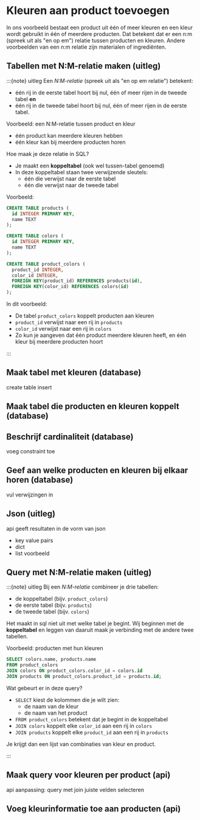 # Kleuren aan product toevoegen
In ons voorbeeld bestaat een product uit één of meer kleuren en een kleur wordt gebruikt in één of meerdere producten. Dat betekent dat er een n:m (spreek uit als "en op em") relatie tussen producten en kleuren. Andere voorbeelden van een n:m relatie zijn materialen of ingrediënten.

## Tabellen met N:M-relatie maken (uitleg)

:::{note} uitleg
Een _N:M-relatie_ (spreek uit als "en op em relatie") betekent:  
- één rij in de eerste tabel hoort bij nul, één of meer rijen in de tweede tabel **en**
- één rij in de tweede tabel hoort bij nul, één of meer rijen in de eerste tabel.

Voorbeeld: een N:M-relatie tussen product en kleur  
- één product kan meerdere kleuren hebben  
- één kleur kan bij meerdere producten horen

Hoe maak je deze relatie in SQL?
- Je maakt een **koppeltabel** (ook wel tussen-tabel genoemd)  
- In deze koppeltabel staan twee verwijzende sleutels:  
  - één die verwijst naar de eerste tabel  
  - één die verwijst naar de tweede tabel

Voorbeeld:

```sql
CREATE TABLE products (
  id INTEGER PRIMARY KEY,
  name TEXT
);

CREATE TABLE colors (
  id INTEGER PRIMARY KEY,
  name TEXT
);

CREATE TABLE product_colors (
  product_id INTEGER,
  color_id INTEGER,
  FOREIGN KEY(product_id) REFERENCES products(id),
  FOREIGN KEY(color_id) REFERENCES colors(id)
);
```

In dit voorbeeld:
- De tabel `product_colors` koppelt producten aan kleuren  
- `product_id` verwijst naar een rij in `products`  
- `color_id` verwijst naar een rij in `colors`  
- Zo kun je aangeven dat één product meerdere kleuren heeft, en één kleur bij meerdere producten hoort

:::

## Maak tabel met kleuren (database)
create table
insert

## Maak tabel die producten en kleuren koppelt (database)

## Beschrijf cardinaliteit (database)
voeg constraint toe

## Geef aan welke producten en kleuren bij elkaar horen (database)
vul verwijzingen in

## Json (uitleg)
api geeft resultaten in de vorm van json
- key value pairs
- dict
- list
voorbeeld

## Query met N:M-relatie maken (uitleg)
:::{note} uitleg
Bij een _N:M-relatie_ combineer je drie tabellen:
- de koppeltabel (bijv. `product_colors`)
- de eerste tabel (bijv. `products`)
- de tweede tabel (bijv. `colors`)

Het maakt in sql niet uit met welke tabel je begint. Wij beginnen met de **koppeltabel** en leggen van daaruit maak je verbinding met de andere twee tabellen.

Voorbeeld: producten met hun kleuren

```sql
SELECT colors.name, products.name
FROM product_colors
JOIN colors ON product_colors.color_id = colors.id
JOIN products ON product_colors.product_id = products.id;
```

Wat gebeurt er in deze query?
- `SELECT` kiest de kolommen die je wilt zien:
  - de naam van de kleur
  - de naam van het product
- `FROM product_colors` betekent dat je begint in de koppeltabel
- `JOIN colors` koppelt elke `color_id` aan een rij in `colors`
- `JOIN products` koppelt elke `product_id` aan een rij in `products`

Je krijgt dan een lijst van combinaties van kleur en product.

:::

## Maak query voor kleuren per product (api)
api aanpassing: query met join
juiste velden selecteren

## Voeg kleurinformatie toe aan producten (api)
